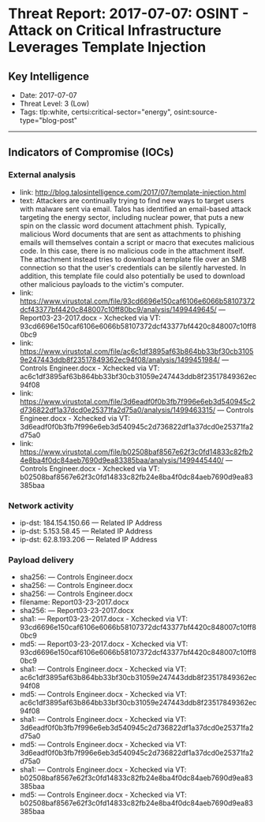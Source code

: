 # Threat Report: 2017-07-07: OSINT -  Attack on Critical Infrastructure Leverages Template Injection


## Key Intelligence
* Date: 2017-07-07
* Threat Level: 3 (Low)
* Tags: tlp:white, certsi:critical-sector="energy", osint:source-type="blog-post"

---

## Indicators of Compromise (IOCs)
### External analysis
* link: http://blog.talosintelligence.com/2017/07/template-injection.html
* text: Attackers are continually trying to find new ways to target users with malware sent via email. Talos has identified an email-based attack targeting the energy sector, including nuclear power, that puts a new spin on the classic word document attachment phish. Typically, malicious Word documents that are sent as attachments to phishing emails will themselves contain a script or macro that executes malicious code. In this case, there is no malicious code in the attachment itself. The attachment instead tries to download a template file over an SMB connection so that the user's credentials can be silently harvested. In addition, this template file could also potentially be used to download other malicious payloads to the victim's computer.
* link: https://www.virustotal.com/file/93cd6696e150caf6106e6066b58107372dcf43377bf4420c848007c10ff80bc9/analysis/1499449645/ — Report03-23-2017.docx - Xchecked via VT: 93cd6696e150caf6106e6066b58107372dcf43377bf4420c848007c10ff80bc9
* link: https://www.virustotal.com/file/ac6c1df3895af63b864bb33bf30cb31059e247443ddb8f23517849362ec94f08/analysis/1499451984/ — Controls Engineer.docx - Xchecked via VT: ac6c1df3895af63b864bb33bf30cb31059e247443ddb8f23517849362ec94f08
* link: https://www.virustotal.com/file/3d6eadf0f0b3fb7f996e6eb3d540945c2d736822df1a37dcd0e25371fa2d75a0/analysis/1499463315/ — Controls Engineer.docx - Xchecked via VT: 3d6eadf0f0b3fb7f996e6eb3d540945c2d736822df1a37dcd0e25371fa2d75a0
* link: https://www.virustotal.com/file/b02508baf8567e62f3c0fd14833c82fb24e8ba4f0dc84aeb7690d9ea83385baa/analysis/1499445440/ — Controls Engineer.docx - Xchecked via VT: b02508baf8567e62f3c0fd14833c82fb24e8ba4f0dc84aeb7690d9ea83385baa

### Network activity
* ip-dst: 184.154.150.66 — Related IP Address
* ip-dst: 5.153.58.45 — Related IP Address
* ip-dst: 62.8.193.206 — Related IP Address

### Payload delivery
* sha256: <sha256> — Controls Engineer.docx
* sha256: <sha256> — Controls Engineer.docx
* sha256: <sha256> — Controls Engineer.docx
* filename: Report03-23-2017.docx
* sha256: <sha256> — Report03-23-2017.docx
* sha1: <sha1> — Report03-23-2017.docx - Xchecked via VT: 93cd6696e150caf6106e6066b58107372dcf43377bf4420c848007c10ff80bc9
* md5: <md5> — Report03-23-2017.docx - Xchecked via VT: 93cd6696e150caf6106e6066b58107372dcf43377bf4420c848007c10ff80bc9
* sha1: <sha1> — Controls Engineer.docx - Xchecked via VT: ac6c1df3895af63b864bb33bf30cb31059e247443ddb8f23517849362ec94f08
* md5: <md5> — Controls Engineer.docx - Xchecked via VT: ac6c1df3895af63b864bb33bf30cb31059e247443ddb8f23517849362ec94f08
* sha1: <sha1> — Controls Engineer.docx - Xchecked via VT: 3d6eadf0f0b3fb7f996e6eb3d540945c2d736822df1a37dcd0e25371fa2d75a0
* md5: <md5> — Controls Engineer.docx - Xchecked via VT: 3d6eadf0f0b3fb7f996e6eb3d540945c2d736822df1a37dcd0e25371fa2d75a0
* sha1: <sha1> — Controls Engineer.docx - Xchecked via VT: b02508baf8567e62f3c0fd14833c82fb24e8ba4f0dc84aeb7690d9ea83385baa
* md5: <md5> — Controls Engineer.docx - Xchecked via VT: b02508baf8567e62f3c0fd14833c82fb24e8ba4f0dc84aeb7690d9ea83385baa
